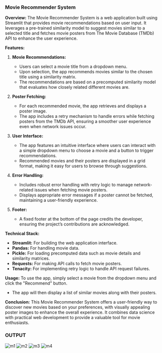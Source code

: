 ### Movie Recommender System

**Overview:**
The Movie Recommender System is a web application built using Streamlit that provides movie recommendations based on user input. It leverages a pre-trained similarity model to suggest movies similar to a selected title and fetches movie posters from The Movie Database (TMDb) API to enhance the user experience.

**Features:**

1. **Movie Recommendations:**
   - Users can select a movie title from a dropdown menu.
   - Upon selection, the app recommends movies similar to the chosen title using a similarity matrix.
   - The recommendations are based on a precomputed similarity model that evaluates how closely related different movies are.

2. **Poster Fetching:**
   - For each recommended movie, the app retrieves and displays a poster image.
   - The app includes a retry mechanism to handle errors while fetching posters from the TMDb API, ensuring a smoother user experience even when network issues occur.

3. **User Interface:**
   - The app features an intuitive interface where users can interact with a simple dropdown menu to choose a movie and a button to trigger recommendations.
   - Recommended movies and their posters are displayed in a grid format, making it easy for users to browse through suggestions.

4. **Error Handling:**
   - Includes robust error handling with retry logic to manage network-related issues when fetching movie posters.
   - Displays appropriate error messages if a poster cannot be fetched, maintaining a user-friendly experience.

5. **Footer:**
   - A fixed footer at the bottom of the page credits the developer, ensuring the project’s contributions are acknowledged.

**Technical Stack:**
- **Streamlit:** For building the web application interface.
- **Pandas:** For handling movie data.
- **Pickle:** For loading precomputed data such as movie details and similarity matrices.
- **Requests:** For making API calls to fetch movie posters.
- **Tenacity:** For implementing retry logic to handle API request failures.

**Usage:**
 To use the app, simply select a movie from the dropdown menu and click the "Recommend" button.
- The app will then display a list of similar movies along with their posters.

**Conclusion:**
This Movie Recommender System offers a user-friendly way to discover new movies based on your preferences, with visually appealing poster images to enhance the overall experience. It combines data science with practical web development to provide a valuable tool for movie enthusiasts.

### OUTPUT


![m1](https://github.com/user-attachments/assets/6e706c40-9597-4679-a228-00c3ce229306)
![m2](https://github.com/user-attachments/assets/c5b167c9-5817-427e-9eb1-3e0484361bc4)
![m3](https://github.com/user-attachments/assets/fcb1d684-bb40-4cb9-8319-c30a6b8d5c6c)
![m4](https://github.com/user-attachments/assets/5e132768-071d-4d78-a4c1-9cfda2e8c52d)
